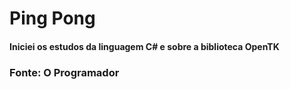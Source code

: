 # Ping Pong

#### Iniciei os estudos da linguagem C# e sobre a biblioteca OpenTK 



### Fonte: O Programador